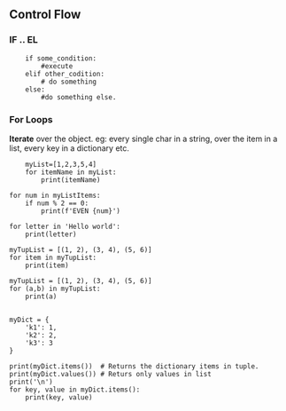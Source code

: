 ## Control Flow

### IF .. EL
```
    if some_condition:
        #execute
    elif other_codition:
        # do something    
    else:
        #do something else.    
```


### For Loops
**Iterate** over the object. eg: every single char in a string, over the item
in a list, every key in a dictionary etc.

```
    myList=[1,2,3,5,4]
    for itemName in myList:
        print(itemName)
```

```
for num in myListItems:
    if num % 2 == 0:
        print(f'EVEN {num}')
```

```
for letter in 'Hello world':
    print(letter)
```


```
myTupList = [(1, 2), (3, 4), (5, 6)]
for item in myTupList:
    print(item)

```



```
myTupList = [(1, 2), (3, 4), (5, 6)]
for (a,b) in myTupList:
    print(a)
```

```

myDict = {
    'k1': 1,
    'k2': 2,
    'k3': 3
}

print(myDict.items())  # Returns the dictionary items in tuple.
print(myDict.values()) # Returs only values in list
print('\n')
for key, value in myDict.items():
    print(key, value)
```
